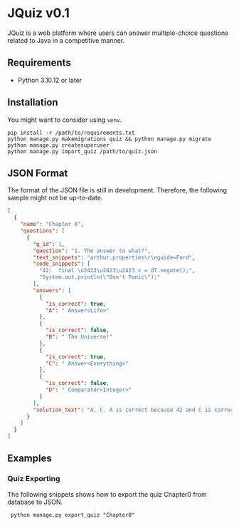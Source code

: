 # JQuiz v0.1

JQuiz is a web platform where users can answer multiple-choice questions related to Java in a competitive manner.

## Requirements

- Python 3.10.12 or later

## Installation

You might want to consider using `venv`.

```shell
pip install -r /path/to/requirements.txt
python manage.py makemigrations quiz && python manage.py migrate
python manage.py createsuperuser
python manage.py import_quiz /path/to/quiz.json 
```

## JSON Format

The format of the JSON file is still in development. Therefore, the following sample might not be up-to-date.

```json
[
  {
    "name": "Chapter 0",
    "questions": [
      {
        "q_id": 1,
        "question": "1. The answer to what?",
        "text_snippets": "arthur.properties\r\nguide=Ford",
        "code_snippets": [
          "42:  final \u2423\u2423\u2423 x = dT.negate();",
          "System.out.println(\"Don't Panic\");"
        ],
        "answers": [
          {
            "is_correct": true,
            "A": " Answer<Life>"
          },
          {
            "is_correct": false,
            "B": " The Universe!"
          },
          {
            "is_correct": true,
            "C": " Answer<Everything>"
          },
          {
            "is_correct": false,
            "D": " Comparator<Integer>"
          }
        ],
        "solution_text": "A, C. A is correct because 42 and C is correct because 42."
      }
    ]
  }
]
```

## Examples

### Quiz Exporting

The following snippets shows how to export the quiz Chapter0 from database to JSON.

``` shell
 python manage.py export_quiz "Chapter0"
```

